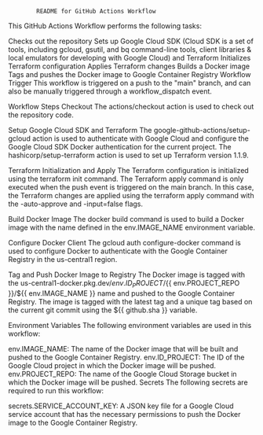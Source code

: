 
 
            README for GitHub Actions Workflow
This GitHub Actions Workflow performs the following tasks:

Checks out the repository
Sets up Google Cloud SDK (Cloud SDK is a set of tools, including gcloud, gsutil, and bq command-line tools, client libraries & local emulators for developing with Google Cloud) and Terraform
Initializes Terraform configuration
Applies Terraform changes
Builds a Docker image
Tags and pushes the Docker image to Google Container Registry
Workflow Trigger
This workflow is triggered on a push to the "main" branch, and can also be manually triggered through a workflow_dispatch event.

Workflow Steps
Checkout
The actions/checkout action is used to check out the repository code.

Setup Google Cloud SDK and Terraform
The google-github-actions/setup-gcloud action is used to authenticate with Google Cloud and configure the Google Cloud SDK Docker authentication for the current project. The hashicorp/setup-terraform action is used to set up Terraform version 1.1.9.

Terraform Initialization and Apply
The Terraform configuration is initialized using the terraform init command. The Terraform apply command is only executed when the push event is triggered on the main branch. In this case, the Terraform changes are applied using the terraform apply command with the -auto-approve and -input=false flags.

Build Docker Image
The docker build command is used to build a Docker image with the name defined in the env.IMAGE_NAME environment variable.

Configure Docker Client
The gcloud auth configure-docker command is used to configure Docker to authenticate with the Google Container Registry in the us-central1 region.

Tag and Push Docker Image to Registry
The Docker image is tagged with the us-central1-docker.pkg.dev/${{ env.ID_PROJECT }}/${{ env.PROJECT_REPO }}/${{ env.IMAGE_NAME }} name and pushed to the Google Container Registry. The image is tagged with the latest tag and a unique tag based on the current git commit using the ${{ github.sha }} variable.

Environment Variables
The following environment variables are used in this workflow:

env.IMAGE_NAME: The name of the Docker image that will be built and pushed to the Google Container Registry.
env.ID_PROJECT: The ID of the Google Cloud project in which the Docker image will be pushed.
env.PROJECT_REPO: The name of the Google Cloud Storage bucket in which the Docker image will be pushed.
Secrets
The following secrets are required to run this workflow:

secrets.SERVICE_ACCOUNT_KEY: A JSON key file for a Google Cloud service account that has the necessary permissions to push the Docker image to the Google Container Registry.








